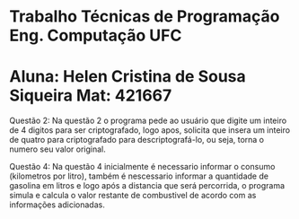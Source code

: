 # Trabalho Técnicas de Programação Eng. Computação UFC
# Aluna: Helen Cristina de Sousa Siqueira Mat: 421667

  Questão 2:
  Na questão 2 o programa pede ao usuário que digite um inteiro de 4 digitos para ser criptografado, logo apos, solicita que insera um inteiro de quatro para criptografado para descriptografá-lo, ou seja, torna o numero seu valor original.
  
  Questão 4:
  Na questão 4 inicialmente é necessario informar o consumo (kilometros por litro), também é nescessario informar a quantidade de gasolina em litros e logo após a distancia que será percorrida, o programa simula e calcula o valor restante de combustivel de acordo com as informações adicionadas.

